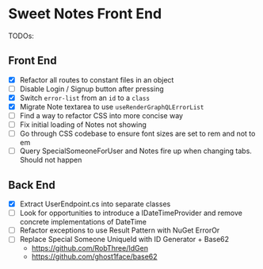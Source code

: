 # Sweet Notes Front End

TODOs:

## Front End

- [x] Refactor all routes to constant files in an object
- [ ] Disable Login / Signup button after pressing
- [x] Switch `error-list` from an `id` to a `class`
- [x] Migrate Note textarea to use `useRenderGraphQLErrorList`
- [ ] Find a way to refactor CSS into more concise way
- [ ] Fix initial loading of Notes not showing
- [ ] Go through CSS codebase to ensure font sizes are set to rem and not to em
- [ ] Query SpecialSomeoneForUser and Notes fire up when changing tabs. Should not happen

## Back End

- [x] Extract UserEndpoint.cs into separate classes
- [ ] Look for opportunities to introduce a IDateTimeProvider and remove concrete implementations of DateTime
- [ ] Refactor exceptions to use Result Pattern with NuGet ErrorOr
- [ ] Replace Special Someone UniqueId with ID Generator + Base62
	- https://github.com/RobThree/IdGen
	- https://github.com/ghost1face/base62
